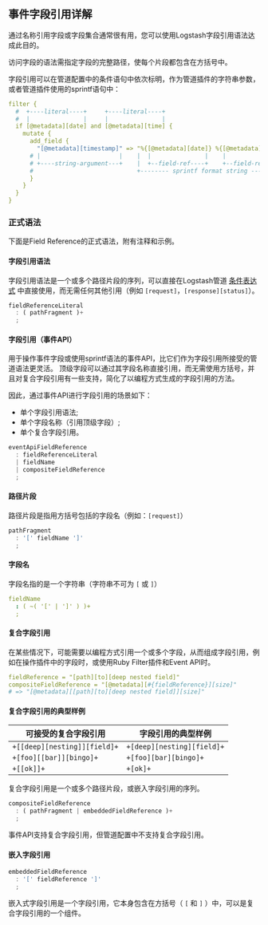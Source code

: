 ## 事件字段引用详解

通过名称引用字段或字段集合通常很有用，您可以使用Logstash字段引用语法达成此目的。

访问字段的语法需指定字段的完整路径，使每个片段都包含在方括号中。

字段引用可以在管道配置中的条件语句中依次标明，作为管道插件的字符串参数，或者管道插件使用的sprintf语句中：

```yaml
filter {
  #  +----literal----+     +----literal----+
  #  |               |     |               |
  if [@metadata][date] and [@metadata][time] {
    mutate {
      add_field {
        "[@metadata][timestamp]" => "%{[@metadata][date]} %{[@metadata][time]}"
      # |                      |    |  |               |    |               | |
      # +----string-argument---+    |  +--field-ref----+    +--field-ref----+ |
      #                             +-------- sprintf format string ----------+
      }
    }
  }
}
```

### 正式语法
下面是Field Reference的正式语法，附有注释和示例。

#### 字段引用语法

字段引用语法是一个或多个路径片段的序列，可以直接在Logstash管道 [条件表达式](../06-Configuring-Logstash/Accessing-Event-Data-and-Fields-in-the-Configuration.md#条件表达式) 中直接使用，而无需任何其他引用（例如 `[request]`，`[response][status]`）。

```js
fieldReferenceLiteral
  : ( pathFragment )+
  ;
```

#### 字段引用（事件API）

用于操作事件字段或使用sprintf语法的事件API，比它们作为字段引用所接受的管道语法更灵活。 顶级字段可以通过其字段名称直接引用，而无需使用方括号，并且对复合字段引用有一些支持，简化了以编程方式生成的字段引用的方法。

因此，通过事件API进行字段引用的场景如下：

- 单个字段引用语法; 
- 单个字段名称（引用顶级字段）; 
- 单个复合字段引用。

```js
eventApiFieldReference
  : fieldReferenceLiteral
  | fieldName
  | compositeFieldReference
  ;
```

#### 路径片段

路径片段是指用方括号包括的字段名（例如：`[request]`）

```js
pathFragment
  : '[' fieldName ']'
  ;
```

#### 字段名

字段名指的是一个字符串（字符串不可为 `[` 或 `]`）

```yaml
fieldName
  : ( ~( '[' | ']' ) )+
  ;
```

#### 复合字段引用

在某些情况下，可能需要以编程方式引用一个或多个字段，从而组成字段引用，例如在操作插件中的字段时，或使用Ruby Filter插件和Event API时。

```yaml
fieldReference = "[path][to][deep nested field]"
compositeFieldReference = "[@metadata][#{fieldReference}][size]"
# => "[@metadata][[path][to][deep nested field]][size]"
```

#### 复合字段引用的典型样例

| 可接受的复合字段引用         | 字段引用的典型样例         |
| ---------------------------- | -------------------------- |
| `+[[deep][nesting]][field]+` | `+[deep][nesting][field]+` |
| `+[foo][[bar]][bingo]+`      | `+[foo][bar][bingo]+`      |
| `+[[ok]]+`                   | `+[ok]+`                   |

复合字段引用是一个或多个路径片段，或嵌入字段引用的序列。

```js
compositeFieldReference
  : ( pathFragment | embeddedFieldReference )+
  ;
```

事件API支持复合字段引用，但管道配置中不支持复合字段引用。

#### 嵌入字段引用

```js
embeddedFieldReference
  : '[' fieldReference ']'
  ;
```

嵌入式字段引用是一个字段引用，它本身包含在方括号（ `[` 和 `]` ）中，可以是复合字段引用的一个组件。
